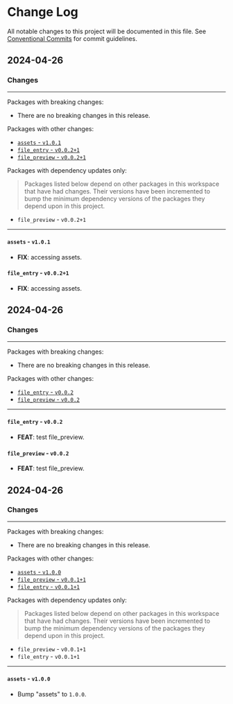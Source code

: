 # Change Log

All notable changes to this project will be documented in this file.
See [Conventional Commits](https://conventionalcommits.org) for commit guidelines.

## 2024-04-26

### Changes

---

Packages with breaking changes:

 - There are no breaking changes in this release.

Packages with other changes:

 - [`assets` - `v1.0.1`](#assets---v101)
 - [`file_entry` - `v0.0.2+1`](#file_entry---v0021)
 - [`file_preview` - `v0.0.2+1`](#file_preview---v0021)

Packages with dependency updates only:

> Packages listed below depend on other packages in this workspace that have had changes. Their versions have been incremented to bump the minimum dependency versions of the packages they depend upon in this project.

 - `file_preview` - `v0.0.2+1`

---

#### `assets` - `v1.0.1`

 - **FIX**: accessing assets.

#### `file_entry` - `v0.0.2+1`

 - **FIX**: accessing assets.


## 2024-04-26

### Changes

---

Packages with breaking changes:

 - There are no breaking changes in this release.

Packages with other changes:

 - [`file_entry` - `v0.0.2`](#file_entry---v002)
 - [`file_preview` - `v0.0.2`](#file_preview---v002)

---

#### `file_entry` - `v0.0.2`

 - **FEAT**: test file_preview.

#### `file_preview` - `v0.0.2`

 - **FEAT**: test file_preview.


## 2024-04-26

### Changes

---

Packages with breaking changes:

 - There are no breaking changes in this release.

Packages with other changes:

 - [`assets` - `v1.0.0`](#assets---v100)
 - [`file_preview` - `v0.0.1+1`](#file_preview---v0011)
 - [`file_entry` - `v0.0.1+1`](#file_entry---v0011)

Packages with dependency updates only:

> Packages listed below depend on other packages in this workspace that have had changes. Their versions have been incremented to bump the minimum dependency versions of the packages they depend upon in this project.

 - `file_preview` - `v0.0.1+1`
 - `file_entry` - `v0.0.1+1`

---

#### `assets` - `v1.0.0`

 - Bump "assets" to `1.0.0`.

